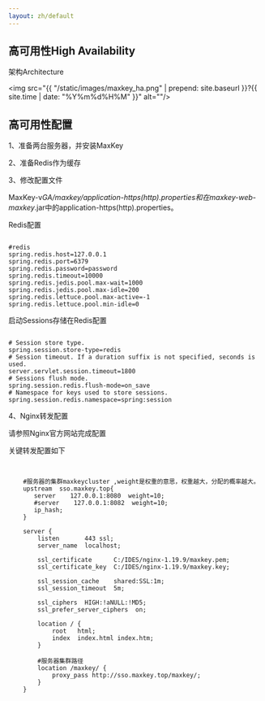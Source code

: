 ```yaml
---
layout: zh/default
---
```

<h2>高可用性High Availability</h2>

架构Architecture

<img src="{{ "/static/images/maxkey_ha.png" | prepend: site.baseurl }}?{{ site.time | date: "%Y%m%d%H%M" }}"  alt=""/>



<h2>高可用性配置</h2>

1、准备两台服务器，并安装MaxKey

2、准备Redis作为缓存

3、修改配置文件

MaxKey-v*GA/maxkey/application-https(http).properties和在maxkey-web-maxkey*.jar中的application-https(http).properties。

Redis配置

<pre><code class="ini hljs">
#redis
spring.redis.host=127.0.0.1
spring.redis.port=6379
spring.redis.password=password
spring.redis.timeout=10000
spring.redis.jedis.pool.max-wait=1000
spring.redis.jedis.pool.max-idle=200
spring.redis.lettuce.pool.max-active=-1
spring.redis.lettuce.pool.min-idle=0
</code></pre>

启动Sessions存储在Redis配置

<pre><code class="ini hljs">
# Session store type.
spring.session.store-type=redis
# Session timeout. If a duration suffix is not specified, seconds is used.
server.servlet.session.timeout=1800
# Sessions flush mode.
spring.session.redis.flush-mode=on_save 
# Namespace for keys used to store sessions.
spring.session.redis.namespace=spring:session 
</code></pre>

4、Nginx转发配置

  请参照Nginx官方网站完成配置
  
  关键转发配置如下
  
  <pre><code class="ini hljs">
  
    #服务器的集群maxkeycluster ,weight是权重的意思，权重越大，分配的概率越大。
    upstream  sso.maxkey.top{  
       server    127.0.0.1:8080  weight=10;
       #server    127.0.0.1:8082  weight=10;  
	   ip_hash;
    } 
	
    server {
        listen       443 ssl;
        server_name  localhost;

        ssl_certificate      C:/IDES/nginx-1.19.9/maxkey.pem;
        ssl_certificate_key  C:/IDES/nginx-1.19.9/maxkey.key;

        ssl_session_cache    shared:SSL:1m;
        ssl_session_timeout  5m;

        ssl_ciphers  HIGH:!aNULL:!MD5;
        ssl_prefer_server_ciphers  on;

        location / {
            root   html;
            index  index.html index.htm;
        }
		
        #服务器集群路径
        location /maxkey/ {
            proxy_pass http://sso.maxkey.top/maxkey/;
        }
    }
	
  </code></pre>